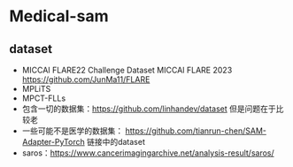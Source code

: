 # Medical-sam

## dataset
* MICCAI FLARE22 Challenge Dataset        MICCAI FLARE 2023        https://github.com/JunMa11/FLARE
* MPLiTS
* MPCT-FLLs
* 包含一切的数据集：https://github.com/linhandev/dataset 但是问题在于比较老
* 一些可能不是医学的数据集： https://github.com/tianrun-chen/SAM-Adapter-PyTorch 链接中的dataset
* saros：https://www.cancerimagingarchive.net/analysis-result/saros/
